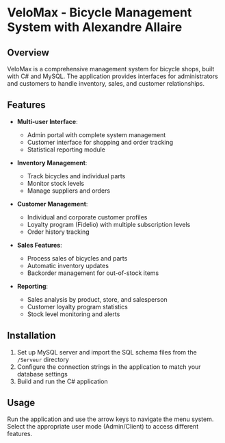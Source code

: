 # VeloMax - Bicycle Management System with Alexandre Allaire

## Overview
VeloMax is a comprehensive management system for bicycle shops, built with C# and MySQL. The application provides interfaces for administrators and customers to handle inventory, sales, and customer relationships.

## Features
- **Multi-user Interface**:
  - Admin portal with complete system management
  - Customer interface for shopping and order tracking
  - Statistical reporting module

- **Inventory Management**:
  - Track bicycles and individual parts
  - Monitor stock levels
  - Manage suppliers and orders

- **Customer Management**:
  - Individual and corporate customer profiles
  - Loyalty program (Fidelio) with multiple subscription levels
  - Order history tracking

- **Sales Features**:
  - Process sales of bicycles and parts
  - Automatic inventory updates
  - Backorder management for out-of-stock items

- **Reporting**:
  - Sales analysis by product, store, and salesperson
  - Customer loyalty program statistics
  - Stock level monitoring and alerts

## Installation
1. Set up MySQL server and import the SQL schema files from the `/Serveur` directory
2. Configure the connection strings in the application to match your database settings
3. Build and run the C# application

## Usage
Run the application and use the arrow keys to navigate the menu system. Select the appropriate user mode (Admin/Client) to access different features.
